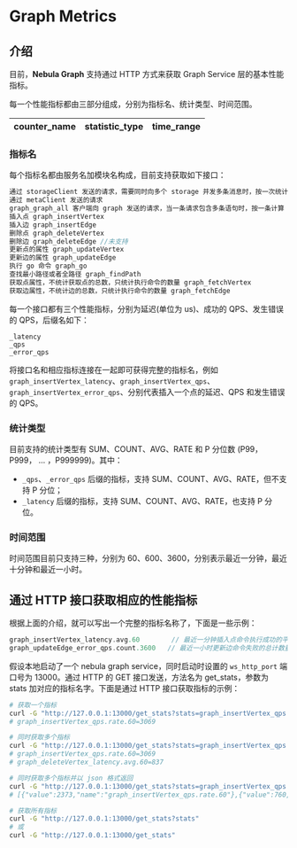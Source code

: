 # Graph Metrics

## 介绍

目前，**Nebula Graph** 支持通过 HTTP 方式来获取 Graph Service 层的基本性能指标。

每一个性能指标都由三部分组成，分别为指标名、统计类型、时间范围。

| counter\_name | statistic\_type | time_range |
| ----  |  ----|-------|

### 指标名

每个指标名都由服务名加模块名构成，目前支持获取如下接口：

```cpp
通过 storageClient 发送的请求，需要同时向多个 storage 并发多条消息时，按一次统计  graph_storageClient
通过 metaClient 发送的请求
graph_graph_all 客户端向 graph 发送的请求，当一条请求包含多条语句时，按一条计算 graph_metaClient
插入点 graph_insertVertex
插入边 graph_insertEdge
删除点 graph_deleteVertex
删除边 graph_deleteEdge //未支持
更新点的属性 graph_updateVertex
更新边的属性 graph_updateEdge
执行 go 命令 graph_go
查找最小路径或者全路径 graph_findPath
获取点属性，不统计获取点的总数，只统计执行命令的数量 graph_fetchVertex
获取边属性，不统计边的总数，只统计执行命令的数量 graph_fetchEdge
```

每一个接口都有三个性能指标，分别为延迟(单位为 us)、成功的 QPS、发生错误的 QPS，后缀名如下：

```text
_latency
_qps
_error_qps
```

将接口名和相应指标连接在一起即可获得完整的指标名，例如 `graph_insertVertex_latency`、`graph_insertVertex_qps`、`graph_insertVertex_error_qps`、分别代表插入一个点的延迟、QPS 和发生错误的 QPS。

### 统计类型

目前支持的统计类型有 SUM、COUNT、AVG、RATE 和 P 分位数 (P99，P999， ... ，P999999)。其中：

- `_qps`、`_error_qps` 后缀的指标，支持 SUM、COUNT、AVG、RATE，但不支持 P 分位；
- `_latency` 后缀的指标，支持 SUM、COUNT、AVG、RATE，也支持 P 分位。

### 时间范围

时间范围目前只支持三种，分别为 60、600、3600，分别表示最近一分钟，最近十分钟和最近一小时。

## 通过 HTTP 接口获取相应的性能指标

根据上面的介绍，就可以写出一个完整的指标名称了，下面是一些示例：

```cpp
graph_insertVertex_latency.avg.60        // 最近一分钟插入点命令执行成功的平均延时
graph_updateEdge_error_qps.count.3600   // 最近一小时更新边命令失败的总计数量
```

假设本地启动了一个 nebula graph service，同时启动时设置的 `ws_http_port` 端口号为 13000。通过 HTTP 的 GET 接口发送，方法名为 get_stats，参数为 stats 加对应的指标名字。下面是通过 HTTP 接口获取指标的示例：

```bash
# 获取一个指标
curl -G "http://127.0.0.1:13000/get_stats?stats=graph_insertVertex_qps.rate.60"
# graph_insertVertex_qps.rate.60=3069

# 同时获取多个指标
curl -G "http://127.0.0.1:13000/get_stats?stats=graph_insertVertex_qps.rate.60, graph_deleteVertex_latency.avg.60"
# graph_insertVertex_qps.rate.60=3069
# graph_deleteVertex_latency.avg.60=837

# 同时获取多个指标并以 json 格式返回
curl -G "http://127.0.0.1:13000/get_stats?stats=graph_insertVertex_qps.rate.60, graph_deleteVertex_latency.avg.60&returnjson"
# [{"value":2373,"name":"graph_insertVertex_qps.rate.60"},{"value":760,"name":"graph_deleteVertex_latency.avg.60"}]

# 获取所有指标
curl -G "http://127.0.0.1:13000/get_stats?stats"
# 或
curl -G "http://127.0.0.1:13000/get_stats"
```
